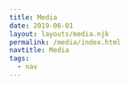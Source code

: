 ```yaml
---
title: Media
date: 2019-06-01
layout: layouts/media.njk
permalink: /media/index.html
navtitle: Media
tags:
  - nav
---
```

